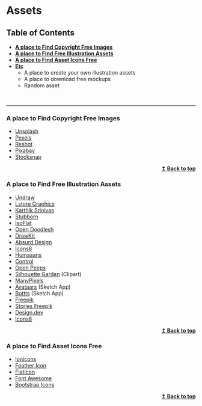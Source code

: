 # Assets

## Table of Contents
- **[A place to Find Copyright Free Images](#a-place-to-find-copyright-free-images)**
- **[A place to Find Free Illustration Assets](#a-place-to-find-free-illustration-assets)**
- **[A place to Find Asset Icons Free](a-place-to-find-asset-icons-free)**
- **[Etc]()**
  - A place to create your own illustration assets
  - A place to download free mockups
  - Random asset

<br>
<hr>

### A place to Find Copyright Free Images
- [Unsplash](https://unsplash.com/)
- [Pexels](https://pexels.com/)
- [Reshot](https://reshot.com/)
- [Pixabay](https://pixabay.com/)
- [Stocksnap](https://stocksnap.io/)

<p align="right">
    <b><a href="#table-of-contents">↥ Back to top</a></b>
</p>

### A place to Find Free Illustration Assets
- [Undraw](https://undraw.co/illustrations/)
- [Lstore Graphics](https://www.ls.graphics/whoosh)
- [Karthik Srinivas](https://www.karthiksrinivas.in/illustrations)
- [Stubborn](https://stubborn.fun/)
- [IsoFlat](https://isoflat.com/)
- [Open Doodlesh](https://www.opendoodles.com/)
- [DrawKit](https://www.drawkit.io/)
- [Absurd Design](https://absurd.design/)
- [Icons8](https://icons8.com/illustrations/)
- [Humaaans](https://www.humaaans.com/)
- [Control](https://control.rocks/)
- [Open Peeps](https://www.openpeeps.com/)
- [Silhouette Garden](https://silhouettegarden.com/) (Clipart)
- [ManyPixels](https://www.manypixels.co/gallery/)
- [Avataars](https://avataaars.com/) (Sketch App)
- [Bottts](https://bottts.com/)  (Sketch App)
- [Freepik](https://www.freepik.com/)
- [Stories Freepik](https://stories.freepik.com/)
- [Design.dev](https://design.dev/)
- [Icons8](https://icons8.com/l/animations/)

<p align="right">
    <b><a href="#table-of-contents">↥ Back to top</a></b>
</p>

### A place to Find Asset Icons Free
- [Ionicons](https://ionicons.com/)
- [Feather Icon](https://feathericons.com/)
- [Flaticon](https://www.flaticon.com/)
- [Font Awesome](https://fontawesome.com/)
- [Bootstrap Icons](https://icons.getbootstrap.com/)

<p align="right">
    <b><a href="#table-of-contents">↥ Back to top</a></b>
</p>